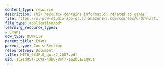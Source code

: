 ```yaml
---
content_type: resource
description: This resource contains information related to games.
file: https://ol-ocw-studio-app-qa.s3.amazonaws.com/courses/6-034-artificial-intelligence-fall-2010/152ed05f169a4db08df7ae2b5a81895a_MIT6_034F10_quiz2_2007.pdf
file_type: application/pdf
learning_resource_types:
- Exams
ocw_type: OCWFile
parent_title: Exams
parent_type: CourseSection
resourcetype: Document
title: MIT6_034F10_quiz2_2007.pdf
uid: 152ed05f-169a-4db0-8df7-ae2b5a81895a
---
```

